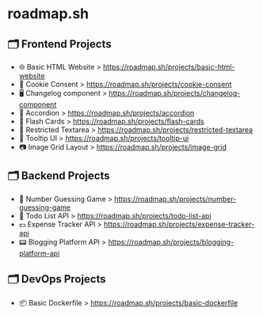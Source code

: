 # roadmap.sh

## 🗂️ Frontend Projects

- 🌐 Basic HTML Website > https://roadmap.sh/projects/basic-html-website
- 🍪 Cookie Consent > https://roadmap.sh/projects/cookie-consent
- 🖥️ Changelog component > https://roadmap.sh/projects/changelog-component
- 📱 Accordion > https://roadmap.sh/projects/accordion
- 📰 Flash Cards > https://roadmap.sh/projects/flash-cards
- 💬 Restricted Textarea > https://roadmap.sh/projects/restricted-textarea
- 📑 Tooltip UI > https://roadmap.sh/projects/tooltip-ui
- 📷 Image Grid Layout > https://roadmap.sh/projects/image-grid

## 🗂️ Backend Projects

- 🔢 Number Guessing Game > https://roadmap.sh/projects/number-guessing-game
- 📝 Todo List API > https://roadmap.sh/projects/todo-list-api
- 💵 Expense Tracker API > https://roadmap.sh/projects/expense-tracker-api
- 📟 Blogging Platform API > https://roadmap.sh/projects/blogging-platform-api

## 🗂️ DevOps Projects

- 📦 Basic Dockerfile > https://roadmap.sh/projects/basic-dockerfile